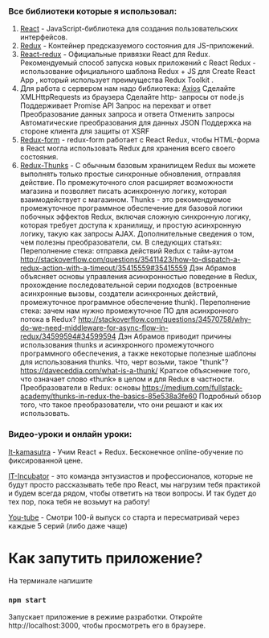 ### Все библиотеки которые я использовал:

1) [React](https://ru.reactjs.org/) - JavaScript-библиотека для создания пользовательских интерфейсов. 
2) [Redux](https://redux.js.org/) - Контейнер предсказуемого состояния для JS-приложений.
3) [React-redux](https://www.npmjs.com/package/react-redux) - Официальные привязки React для Redux. Рекомендуемый способ запуска новых приложений с React Redux - использование официального шаблона Redux + JS для Create React App , который использует преимущества Redux Toolkit .
4) Для работа с сервером нам  надо библиотека: [Axios](https://www.npmjs.com/package/axios#features)
Сделайте XMLHttpRequests из браузера
Сделайте http- запросы от node.js
Поддерживает Promise API
Запрос на перехват и ответ
Преобразование данных запроса и ответа
Отменить запросы
Автоматические преобразования для данных JSON
Поддержка на стороне клиента для защиты от XSRF
5) [Redux-form](https://www.npmjs.com/package/redux-form) - redux-form работает с React Redux, чтобы HTML-форма в React могла использовать Redux для хранения всего своего состояния.
6) [Redux-Thunks](https://www.npmjs.com/package/redux-thunk) - С обычным базовым хранилищем Redux вы можете выполнять только простые синхронные обновления, отправляя действие. По промежуточного слоя расширяет возможности магазина и позволяет писать асинхронную логику, которая взаимодействует с магазином.
Thunks - это рекомендуемое промежуточное программное обеспечение для базовой логики побочных эффектов Redux, включая сложную синхронную логику, которая требует доступа к хранилищу, и простую асинхронную логику, такую ​​как запросы AJAX.
Дополнительные сведения о том, чем полезны преобразователи, см. В следующих статьях:
Переполнение стека: отправка действий Redux с тайм-аутом
http://stackoverflow.com/questions/35411423/how-to-dispatch-a-redux-action-with-a-timeout/35415559#35415559
Дэн Абрамов объясняет основы управления асинхронностью поведение в Redux, прохождение последовательной серии подходов (встроенные асинхронные вызовы, создатели асинхронных действий, промежуточное программное обеспечение thunk).
Переполнение стека: зачем нам нужно промежуточное ПО для асинхронного потока в Redux?
http://stackoverflow.com/questions/34570758/why-do-we-need-middleware-for-async-flow-in-redux/34599594#34599594
Дэн Абрамов приводит причины использования thunks и асинхронного промежуточного программного обеспечения, а также некоторые полезные шаблоны для использования thunks.
Что, черт возьми, такое "thunk"?
https://daveceddia.com/what-is-a-thunk/
Краткое объяснение того, что означает слово «thunk» в целом и для Redux в частности.
Преобразователи в Redux: основы
https://medium.com/fullstack-academy/thunks-in-redux-the-basics-85e538a3fe60
Подробный обзор того, что такое преобразователи, что они решают и как их использовать.

### Видео-уроки и онлайн уроки: 
[It-kamasutra](https://it-kamasutra.com/) - Учим React + Redux. Бесконечное online-обучение по фиксированной цене. 

[IT-Incubator](https://it-incubator.by/) - это команда энтузиастов и профессионалов, которые не будут просто рассказывать тебе про React, мы нагрузим тебя практикой и будем всегда рядом, чтобы ответить на твои вопросы. И так будет до тех пор, пока тебя не возьмут на работу!

[You-tube](https://www.youtube.com/watch?v=gb7gMluAeao&list=PLcvhF2Wqh7DNVy1OCUpG3i5lyxyBWhGZ8) -  Смотри 100-й выпуск со старта и пересматривай через каждые 5 серий (либо даже чаще)

# Как запутить приложение?

На терминале напишите 
### `npm start` 

Запускает приложение в режиме разработки. 
Откройте http://localhost:3000, чтобы просмотреть его в браузере.
